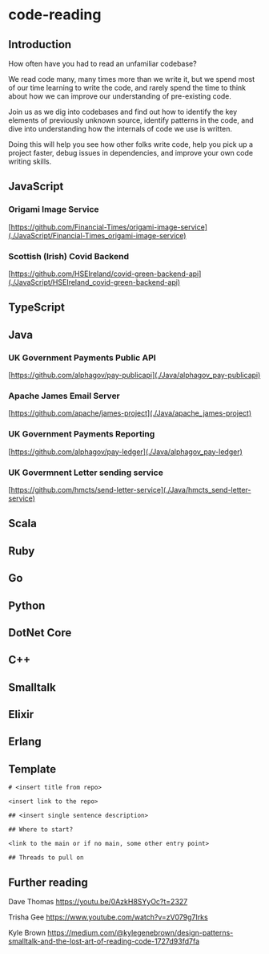 # code-reading

## Introduction

How often have you had to read an unfamiliar codebase?

We read code many, many times more than we write it, but we spend most of our 
time learning to write the code, and rarely spend the time to think about how we 
can improve our understanding of pre-existing code.

Join us as we dig into codebases and find out how to identify the key elements
of previously unknown source, identify patterns in the code, and dive into 
understanding how the internals of code we use is written.

Doing this will help you see how other folks write code, help you pick up a 
project faster, debug issues in dependencies, and improve your own code writing
skills.

## JavaScript

### Origami Image Service

[https://github.com/Financial-Times/origami-image-service](./JavaScript/Financial-Times_origami-image-service)

### Scottish (Irish) Covid Backend

[https://github.com/HSEIreland/covid-green-backend-api](./JavaScript/HSEIreland_covid-green-backend-api)

## TypeScript

## Java

### UK Government Payments Public API

[https://github.com/alphagov/pay-publicapi](./Java/alphagov_pay-publicapi)

### Apache James Email Server

[https://github.com/apache/james-project](./Java/apache_james-project)

### UK Government Payments Reporting

[https://github.com/alphagov/pay-ledger](./Java/alphagov_pay-ledger)

### UK Govermnent Letter sending service

[https://github.com/hmcts/send-letter-service](./Java/hmcts_send-letter-service)

## Scala

## Ruby

## Go

## Python

## DotNet Core

## C++

## Smalltalk

## Elixir

## Erlang

## Template

```
# <insert title from repo>

<insert link to the repo>

## <insert single sentence description>

## Where to start?

<link to the main or if no main, some other entry point>

## Threads to pull on
```

## Further reading

Dave Thomas
https://youtu.be/0AzkH8SYyOc?t=2327

Trisha Gee
https://www.youtube.com/watch?v=zV079g7Irks

Kyle Brown
https://medium.com/@kylegenebrown/design-patterns-smalltalk-and-the-lost-art-of-reading-code-1727d93fd7fa
